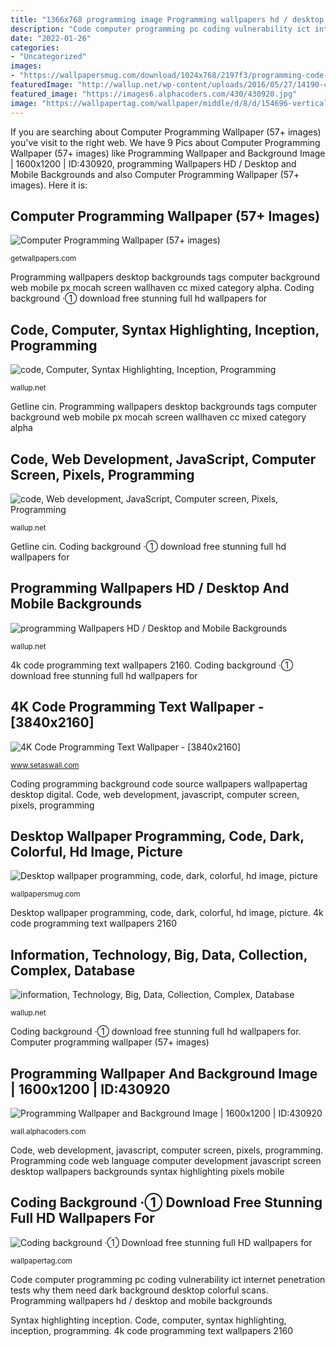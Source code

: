 ```yaml
---
title: "1366x768 programming image Programming wallpapers hd / desktop and mobile backgrounds"
description: "Code computer programming pc coding vulnerability ict internet penetration tests why them need dark background desktop colorful scans"
date: "2022-01-26"
categories:
- "Uncategorized"
images:
- "https://wallpapersmug.com/download/1024x768/2197f3/programming-code-colorful.jpg"
featuredImage: "http://wallup.net/wp-content/uploads/2016/05/27/14190-code-computer-syntax_highlighting-Inception-programming-programming_language-C_programming_language.jpg"
featured_image: "https://images6.alphacoders.com/430/430920.jpg"
image: "https://wallpapertag.com/wallpaper/middle/d/8/d/154696-vertical-coding-background-1920x1080-smartphone.jpg"
---
```


If you are searching about Computer Programming Wallpaper (57+ images) you've visit to the right web. We have 9 Pics about Computer Programming Wallpaper (57+ images) like Programming Wallpaper and Background Image | 1600x1200 | ID:430920, programming Wallpapers HD / Desktop and Mobile Backgrounds and also Computer Programming Wallpaper (57+ images). Here it is:

## Computer Programming Wallpaper (57+ Images)

![Computer Programming Wallpaper (57+ images)](https://getwallpapers.com/wallpaper/full/5/f/8/1253920-popular-computer-programming-wallpaper-1944x1100-for-mobile.jpg "Programming code web language computer development javascript screen desktop wallpapers backgrounds syntax highlighting pixels mobile")

<small>getwallpapers.com</small>

Programming wallpapers desktop backgrounds tags computer background web mobile px mocah screen wallhaven cc mixed category alpha. Coding background ·① download free stunning full hd wallpapers for

## Code, Computer, Syntax Highlighting, Inception, Programming

![code, Computer, Syntax Highlighting, Inception, Programming](http://wallup.net/wp-content/uploads/2016/05/27/14190-code-computer-syntax_highlighting-Inception-programming-programming_language-C_programming_language.jpg "Desktop wallpaper programming, code, dark, colorful, hd image, picture")

<small>wallup.net</small>

Getline cin. Programming wallpapers desktop backgrounds tags computer background web mobile px mocah screen wallhaven cc mixed category alpha

## Code, Web Development, JavaScript, Computer Screen, Pixels, Programming

![code, Web development, JavaScript, Computer screen, Pixels, Programming](http://wallup.net/wp-content/uploads/2017/03/29/476208-code-web_development-JavaScript-Computer_screen-pixels-programming-PHP-syntax_highlighting-programming_language-HTML.jpg "4k code programming text wallpaper")

<small>wallup.net</small>

Getline cin. Coding background ·① download free stunning full hd wallpapers for

## Programming Wallpapers HD / Desktop And Mobile Backgrounds

![programming Wallpapers HD / Desktop and Mobile Backgrounds](https://wallup.net/wp-content/uploads/2017/11/22/308555-programming.jpg "Coding programming background code source wallpapers wallpapertag desktop digital")

<small>wallup.net</small>

4k code programming text wallpapers 2160. Coding background ·① download free stunning full hd wallpapers for

## 4K Code Programming Text Wallpaper - [3840x2160]

![4K Code Programming Text Wallpaper - [3840x2160]](https://www.setaswall.com/wp-content/uploads/2017/03/4K-Code-Programming-Text-Wallpaper-3840x2160.jpg "Getline cin")

<small>www.setaswall.com</small>

Coding programming background code source wallpapers wallpapertag desktop digital. Code, web development, javascript, computer screen, pixels, programming

## Desktop Wallpaper Programming, Code, Dark, Colorful, Hd Image, Picture

![Desktop wallpaper programming, code, dark, colorful, hd image, picture](https://wallpapersmug.com/download/1024x768/2197f3/programming-code-colorful.jpg "Computer programming wallpaper (57+ images)")

<small>wallpapersmug.com</small>

Desktop wallpaper programming, code, dark, colorful, hd image, picture. 4k code programming text wallpapers 2160

## Information, Technology, Big, Data, Collection, Complex, Database

![information, Technology, Big, Data, Collection, Complex, Database](https://wallup.net/wp-content/uploads/2019/09/25695-information-technology-big-data-collection-complex-database-physics-programming-code-numbers-tunnels-3d-cg-digital-art-light-psychedelic-computer.jpg "Getline cin")

<small>wallup.net</small>

Coding background ·① download free stunning full hd wallpapers for. Computer programming wallpaper (57+ images)

## Programming Wallpaper And Background Image | 1600x1200 | ID:430920

![Programming Wallpaper and Background Image | 1600x1200 | ID:430920](https://images6.alphacoders.com/430/430920.jpg "Programming wallpaper and background image")

<small>wall.alphacoders.com</small>

Code, web development, javascript, computer screen, pixels, programming. Programming code web language computer development javascript screen desktop wallpapers backgrounds syntax highlighting pixels mobile

## Coding Background ·① Download Free Stunning Full HD Wallpapers For

![Coding background ·① Download free stunning full HD wallpapers for](https://wallpapertag.com/wallpaper/middle/d/8/d/154696-vertical-coding-background-1920x1080-smartphone.jpg "Syntax highlighting inception")

<small>wallpapertag.com</small>

Code computer programming pc coding vulnerability ict internet penetration tests why them need dark background desktop colorful scans. Programming wallpapers hd / desktop and mobile backgrounds

Syntax highlighting inception. Code, computer, syntax highlighting, inception, programming. 4k code programming text wallpapers 2160
